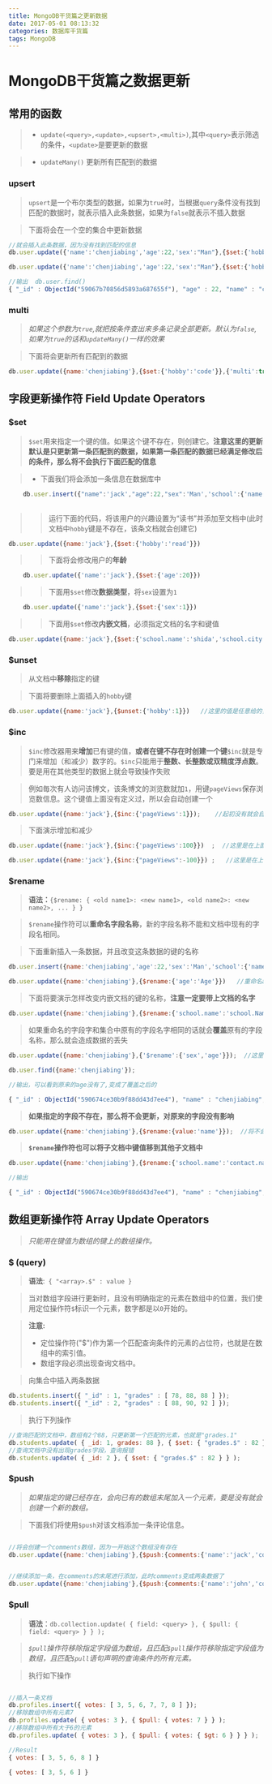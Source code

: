 ```yaml
---
title: MongoDB干货篇之更新数据
date: 2017-05-01 08:13:32
categories: 数据库干货篇
tags: MongoDB
---
```


# MongoDB干货篇之数据更新

## 常用的函数
>* `update(<query>,<update>,<upsert>,<multi>)`,其中`<query>`表示筛选的条件，`<update>`是要更新的数据

>* `updateMany()`   更新所有匹配到的数据

### upsert
>`upsert`是一个布尔类型的数据，如果为`true`时，当根据`query`条件没有找到匹配的数据时，就表示插入此条数据，如果为`false`就表示不插入数据

>下面将会在一个空的集合中更新数据
```javascript
//就会插入此条数据，因为没有找到匹配的信息
db.user.update({'name':'chenjiabing','age':22,'sex':"Man"},{$set:{'hobby':'read'}},{'upsert':true});  

db.user.update({'name':'chenjiabing','age':22,'sex':"Man"},{$set:{'hobby':'read'}},true);   //和上面的语句等价

//输出  db.user.find()
{ "_id" : ObjectId("59067b70856d5893a687655f"), "age" : 22, "name" : "chenjiabing", "sex" : "Man", "hobby" : "read" }


```


### multi
>*如果这个参数为`true`,就把按条件查出来多条记录全部更新。默认为`false`,如果为`true`的话和`updateMany()`一样的效果*

>下面将会更新所有匹配到的数据

```javascript
db.user.update({name:'chenjiabing'},{$set:{'hobby':'code'}},{'multi':true});   
```







## 字段更新操作符 Field Update Operators
### $set

>`$set`用来指定一个键的值。如果这个键不存在，则创建它。**注意这里的更新默认是只更新第一条匹配到的数据，如果第一条匹配的数据已经满足修改后的条件，那么将不会执行下面匹配的信息**

>* 下面我们将会添加一条信息在数据库中

```javascript
    db.user.insert({"name":'jack',"age":22,"sex":'Man','school':{'name':'jsnu','city':'xuzhou'}});
    
```

>>运行下面的代码，将该用户的兴趣设置为“读书”并添加至文档中(此时文档中`hobby`键是不存在，该条文档就会创建它)

```javascript
db.user.update({name:'jack'},{$set:{'hobby':'read'}})
```
>>下面将会修改用户的**年龄**

```javascript
    db.user.update({'name':'jack'},{$set:{'age':20}})   
```

>>下面用`$set`修改**数据类型**，将`sex`设置为`1`

```javascript
    db.user.update({'name':'jack'},{$set:{'sex':1}})
```

>>下面用`$set`修改**内嵌文档**，必须指定文档的名字和键值

```javascript
db.user.update({name:'jack'},{$set:{'school.name':'shida','school.city':'beijing'}})
```


### $unset

>从文档中**移除**指定的键

>下面将要删除上面插入的`hobby`键

```javascript
db.user.update({name:'jack'},{$unset:{'hobby':1}})   //这里的值是任意给的，随便什么值
```

### $inc
>`$inc`修改器用来**增加**已有键的值，**或者在键不存在时创建一个键**`$inc`就是专门来增加（和减少）数字的。`$inc`只能用于**整数、长整数或双精度浮点数**。要是用在其他类型的数据上就会导致操作失败

>例如毎次有人访问该博文，该条博文的浏览数就加`1`，用键`pageViews`保存浏览数信息。这个键值上面没有定义过，所以会自动创建一个

```javascript
db.user.update({name:'jack'},{$inc:{'pageViews':1}});    //起初没有就会自动创建一个键

```

>下面演示增加和减少

```javascript
db.user.update({name:'jack'},{$inc:{'pageViews':100}})  ;  //这里是在上面的基础上加上100，此时变成了101

db.user.update({name:'jack'},{$inc:{"pageViews":-100}}) ;   //这里是在上面的基础上减去100,此时还是变成了1
```

### $rename

>**语法：**`{$rename: { <old name1>: <new name1>, <old name2>: <new name2>, ... } }`

>`$rename`操作符可以**重命名字段名称**，新的字段名称不能和文档中现有的字段名相同。

>下面重新插入一条数据，并且改变这条数据的键的名称

```javascript
db.user.insert({name:'chenjiabing','age':22,'sex':'Man','school':{'name':'jsnu','city':'beijing'}});

db.user.update({name:'chenjiabing'},{$rename:{'age':'Age'}})   //重命名age为Age

```

>下面将要演示怎样改变内嵌文档的键的名称，**注意一定要带上文档的名字**

```javascript
db.user.update({name:'chenjiabing'},{$rename:{'school.name':'school.Name','school.city':'school.City'}});
```

>如果重命名的字段字和集合中原有的字段名字相同的话就会**覆盖**原有的字段名称，那么就会造成数据的丢失

```javascript
db.user.update({name:'chenjiabing'},{'$rename':{'sex','age'}});  //这里sex变成age和原来的age相同，那么原来的age就会丢失

db.user.find({name:'chenjiabing'});  

//输出，可以看到原来的age没有了,变成了覆盖之后的

{ "_id" : ObjectId("590674ce30b9f88dd43d7ee4"), "name" : "chenjiabing", "age" : "Man", "school" : { "name" : "jsnu", "city" : "beijing" } }   
```

>**如果指定的字段不存在，那么将不会更新，对原来的字段没有影响**

```javascript
db.user.update({name:'chenjiabing'},{$rename:{value:'name'}});  //将不会有任何的改变，因为value这个字段根本不存在
```

>**`$rename`操作符也可以将子文档中键值移到其他子文档中**

```javascript
db.user.update({name:'chenjiabing'},{$rename:{'school.name':'contact.name'}});// 这里将会将school.name这个字段的值移到contact.name之中，如果contact不存在，那么就会创建一个

//输出

{ "_id" : ObjectId("590674ce30b9f88dd43d7ee4"), "name" : "chenjiabing", "age" : "Man", "school" : { "city" : "beijing" }, "contact" : { "name" : "jsnu" } }


```

## 数组更新操作符 Array Update Operators

>*只能用在键值为数组的键上的数组操作。*

### $ (query)
>**语法**:` { "<array>.$" : value }`

>当对数组字段进行更新时，且没有明确指定的元素在数组中的位置，我们使用定位操作符`$`标识一个元素，数字都是以`0`开始的。

>**注意:**
>* 定位操作符("$")作为第一个匹配查询条件的元素的占位符，也就是在数组中的索引值。
>* 数组字段必须出现查询文档中。


>向集合中插入两条数据

```javascript
db.students.insert({ "_id" : 1, "grades" : [ 78, 88, 88 ] });
db.students.insert({ "_id" : 2, "grades" : [ 88, 90, 92 ] });
```

>执行下列操作

```javascript
//查询匹配的文档中，数组有2个88，只更新第一个匹配的元素，也就是"grades.1"
db.students.update( { _id: 1, grades: 88 }, { $set: { "grades.$" : 82 } }) ;
//查询文档中没有出现grades字段，查询报错
db.students.update( { _id: 2 }, { $set: { "grades.$" : 82 } } );
```

### $push
>*如果指定的键已经存在，会向已有的数组末尾加入一个元素，要是没有就会创建一个新的数组。*

>下面我们将使用`$push`对该文档添加一条评论信息。

```javascript

//将会创建一个comments数组，因为一开始这个数组没有存在
db.user.update({name:'chenjiabing'},{$push:{comments:{'name':'jack','content':'hello thanks'}}})


//继续添加一条，在comments的末尾进行添加，此时comments变成两条数据了
db.user.update({name:'chenjiabing'},{$push:{comments:{'name':'john','content':'hello'}}})

```

### $pull
>**语法**：`db.collection.update( { field: <query> }, { $pull: { field: <query> } } );`

>*`$pull`操作符移除指定字段值为数组，且匹配`$pull`操作符移除指定字段值为数组，且匹配`$pull`语句声明的查询条件的所有元素。*

>执行如下操作

```javascript

//插入一条文档
db.profiles.insert({ votes: [ 3, 5, 6, 7, 7, 8 ] });
//移除数组中所有元素7
db.profiles.update( { votes: 3 }, { $pull: { votes: 7 } } );
//移除数组中所有大于6的元素
db.profiles.update( { votes: 3 }, { $pull: { votes: { $gt: 6 } } } );

//Result
{ votes: [ 3, 5, 6, 8 ] }

{ votes: [ 3, 5, 6 ] }


```








